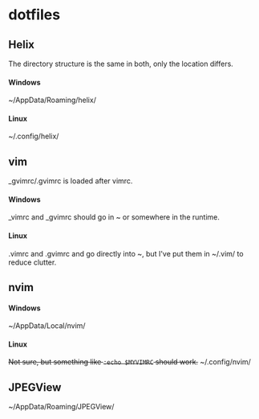 # dotfiles
## Helix
The directory structure is the same in both, only the location differs.
#### Windows
~/AppData/Roaming/helix/
#### Linux
~/.config/helix/

## vim
_gvimrc/.gvimrc is loaded after vimrc.
#### Windows
_vimrc and _gvimrc should go in ~ or somewhere in the runtime.
#### Linux
.vimrc and .gvimrc and go directly into ~, but I've put them in ~/.vim/ to reduce clutter.

## nvim
#### Windows
~/AppData/Local/nvim/
#### Linux
~~Not sure, but something like `:echo $MYVIMRC` should work.~~
~/.config/nvim/
## JPEGView
~/AppData/Roaming/JPEGView/
